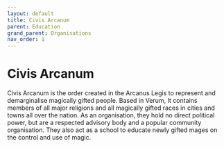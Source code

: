 ```yaml
---
layout: default
title: Civis Arcanum
parent: Education
grand_parent: Organisations
nav_order: 1
---
```


# Civis Arcanum

Civis Arcanum is the order created in the Arcanus Legis to represent and demarginalise magically gifted people. Based in Verum, It contains members of all major religions and all magically gifted races in cities and towns all over the nation. As an organisation, they hold no direct political power, but are a respected advisory body and a popular community organisation. They also act as a school to educate newly gifted mages on the control and use of magic.